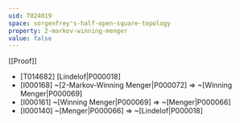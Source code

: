 ```yaml
---
uid: T024019
space: sorgenfrey's-half-open-square-topology
property: 2-markov-winning-menger
value: false
---
```

[[Proof]]

* [T014682] [Lindelof|P000018]
* [I000168] ~[2-Markov-Winning Menger|P000072] => ~[Winning Menger|P000069]
* [I000161] ~[Winning Menger|P000069] => ~[Menger|P000066]
* [I000140] ~[Menger|P000066] => ~[Lindelof|P000018]


